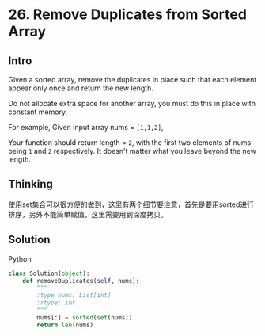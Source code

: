 # 26. Remove Duplicates from Sorted Array

## Intro

Given a sorted array, remove the duplicates in place such that each element appear only once and return the new length.

Do not allocate extra space for another array, you must do this in place with constant memory.

For example,
Given input array nums = `[1,1,2]`,

Your function should return length = `2`, with the first two elements of nums being `1` and `2` respectively. It doesn't matter what you leave beyond the new length.

## Thinking

使用set集合可以很方便的做到，这里有两个细节要注意，首先是要用sorted进行排序，另外不能简单赋值，这里需要用到深度拷贝。

## Solution

Python

```python
class Solution(object):
    def removeDuplicates(self, nums):
        """
        :type nums: List[int]
        :rtype: int
        """
        nums[:] = sorted(set(nums))
        return len(nums)
```